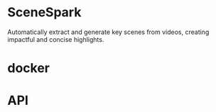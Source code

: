 # SceneSpark
Automatically extract and generate key scenes from videos, creating impactful and concise highlights.

# docker

# API
